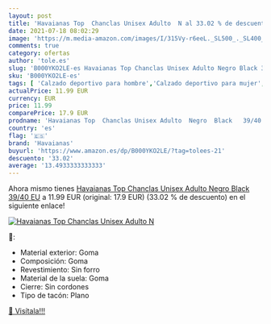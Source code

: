 ```yaml
---
layout: post
title: 'Havaianas Top  Chanclas Unisex Adulto  N al 33.02 % de descuento'
date: 2021-07-18 08:02:29
image: 'https://m.media-amazon.com/images/I/315Vy-r6eeL._SL500_._SL400_.jpg'
comments: true
category: ofertas
author: 'tole.es'
slug: 'B000YKO2LE-es Havaianas Top Chanclas Unisex Adulto Negro Black 39/40 EU'
sku: 'B000YKO2LE-es'
tags: [ 'Calzado deportivo para hombre','Calzado deportivo para mujer','Chanclas y sandalias de piscina para hombre','Chanclas y sandalias de piscina para mujer','Zapatillas y calzado deportivo para hombre','Zapatillas y calzado deportivo para mujer','Zapatos','Zapatos para hombre','Zapatos para mujer','Zapatos y complementos','chanclas','havaianas', ]
actualPrice: 11.99 EUR
currency: EUR
price: 11.99
comparePrice: 17.9 EUR
prodname: 'Havaianas Top  Chanclas Unisex Adulto  Negro  Black   39/40 EU'
country: 'es'
flag: '🇪🇸'
brand: 'Havaianas'
buyurl: 'https://www.amazon.es/dp/B000YKO2LE/?tag=tolees-21'
descuento: '33.02'
average: '13.4933333333333'
---
```


Ahora mismo tienes [Havaianas Top  Chanclas Unisex Adulto  Negro  Black   39/40 EU](https://www.amazon.es/dp/B000YKO2LE/?tag=tolees-21) a 11.99 EUR (original: 17.9 EUR) (33.02 %  de descuento) en el siguiente enlace!

[![Havaianas Top  Chanclas Unisex Adulto  N](https://m.media-amazon.com/images/I/315Vy-r6eeL._SL500_._SL400_.jpg)](https://www.amazon.es/dp/B000YKO2LE/?tag=tolees-21)

🔎:

- Material exterior: Goma
- Composición: Goma
- Revestimiento: Sin forro
- Material de la suela: Goma
- Cierre: Sin cordones
- Tipo de tacón: Plano

[🛒 Visítala!!!](https://www.amazon.es/dp/B000YKO2LE/?tag=tolees-21)
